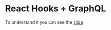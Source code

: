 # React Hooks + GraphQL

To understand it you can see the [slide](https://advanced-graphql-workshop.netlify.com)
